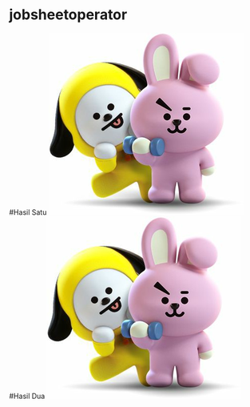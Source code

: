 # jobsheetoperator
#Hasil Satu
![Alt Text](https://github.com/tembang26-rr/jobsheetoperator/blob/master/11c3e6540c120e22a1766368ada45356.jpg "hasil satu")
#Hasil Dua
![Alt text](https://github.com/tembang26-rr/jobsheetoperator/blob/master/11c3e6540c120e22a1766368ada45356.jpg "hasil dua")
